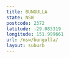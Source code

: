 ```yaml
---
title: BUNGULLA
state: NSW
postcode: 2372
latitude: -29.083319
longitude: 151.999661
url: /nsw/bungulla/
layout: suburb
---
```

